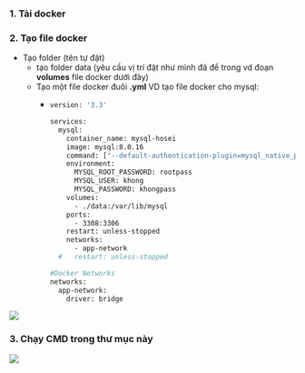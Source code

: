 ### 1. Tải docker
### 2. Tạo file docker
- Tạo folder (tên tự đặt)
  - tạo folder data (yêu cầu vị trí đặt như mình đã để trong vd đoạn **volumes** file docker dưới đây)
  - Tạo một file docker đuôi **.yml** VD tạo file docker cho mysql:
    - ```sh
      version: '3.3'

      services:
        mysql:
          container_name: mysql-hosei
          image: mysql:8.0.16
          command: ["--default-authentication-plugin=mysql_native_password", "--sql_mode=NO_ENGINE_SUBSTITUTION"]
          environment:
            MYSQL_ROOT_PASSWORD: rootpass
            MYSQL_USER: khong
            MYSQL_PASSWORD: khongpass  
          volumes:
            - ./data:/var/lib/mysql
          ports:
            - 3308:3306
          restart: unless-stopped
          networks:
            - app-network
        #   restart: unless-stopped
      
      #Docker Networks
      networks:
        app-network:
          driver: bridge
      ```

![](https://res.cloudinary.com/do5mcnq9w/image/upload/v1705476930/docker/docker_sql.png)

### 3. Chạy CMD trong thư mục này

![](https://res.cloudinary.com/do5mcnq9w/image/upload/v1705477313/docker/image_pk0wdh.png)
